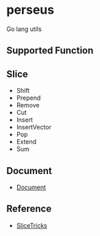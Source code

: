 # perseus

Go lang utils

## Supported Function

## Slice

- Shift
- Prepend
- Remove
- Cut
- Insert
- InsertVector
- Pop
- Extend
- Sum

## Document

- [Document](https://godoc.org/github.com/HMasataka/perseus)

## Reference

- [SliceTricks](https://github.com/golang/go/wiki/SliceTricks)
